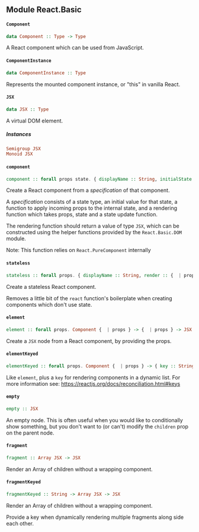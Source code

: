 ## Module React.Basic

#### `Component`

``` purescript
data Component :: Type -> Type
```

A React component which can be used from JavaScript.

#### `ComponentInstance`

``` purescript
data ComponentInstance :: Type
```

Represents the mounted component instance, or "this" in vanilla React.

#### `JSX`

``` purescript
data JSX :: Type
```

A virtual DOM element.

##### Instances
``` purescript
Semigroup JSX
Monoid JSX
```

#### `component`

``` purescript
component :: forall props state. { displayName :: String, initialState :: {  | state }, receiveProps :: { isFirstMount :: Boolean, props :: {  | props }, state :: {  | state }, setState :: SetState state, setStateThen :: SetStateThen state, instance_ :: ComponentInstance } -> Effect Unit, render :: { props :: {  | props }, state :: {  | state }, setState :: SetState state, setStateThen :: SetStateThen state, instance_ :: ComponentInstance } -> JSX } -> Component {  | props }
```

Create a React component from a _specification_ of that component.

A _specification_ consists of a state type, an initial value for that state,
a function to apply incoming props to the internal state, and a rendering
function which takes props, state and a state update function.

The rendering function should return a value of type `JSX`, which can be
constructed using the helper functions provided by the `React.Basic.DOM`
module.

Note: This function relies on `React.PureComponent` internally

#### `stateless`

``` purescript
stateless :: forall props. { displayName :: String, render :: {  | props } -> JSX } -> Component {  | props }
```

Create a stateless React component.

Removes a little bit of the `react` function's boilerplate when creating
components which don't use state.

#### `element`

``` purescript
element :: forall props. Component {  | props } -> {  | props } -> JSX
```

Create a `JSX` node from a React component, by providing the props.

#### `elementKeyed`

``` purescript
elementKeyed :: forall props. Component {  | props } -> { key :: String | props } -> JSX
```

Like `element`, plus a `key` for rendering components in a dynamic list.
For more information see: https://reactjs.org/docs/reconciliation.html#keys

#### `empty`

``` purescript
empty :: JSX
```

An empty node. This is often useful when you would like to conditionally
show something, but you don't want to (or can't) modify the `children` prop
on the parent node.

#### `fragment`

``` purescript
fragment :: Array JSX -> JSX
```

Render an Array of children without a wrapping component.

#### `fragmentKeyed`

``` purescript
fragmentKeyed :: String -> Array JSX -> JSX
```

Render an Array of children without a wrapping component.

Provide a key when dynamically rendering multiple fragments along side
each other.


